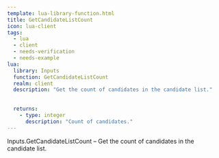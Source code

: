 ```yaml
---
template: lua-library-function.html
title: GetCandidateListCount
icon: lua-client
tags:
  - lua
  - client
  - needs-verification
  - needs-example
lua:
  library: Inputs
  function: GetCandidateListCount
  realm: client
  description: "Get the count of candidates in the candidate list."
  
  
  returns:
    - type: integer
      description: "Count of candidates."
---
```


<div class="lua__search__keywords">
Inputs.GetCandidateListCount &#x2013; Get the count of candidates in the candidate list.
</div>
